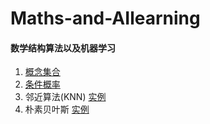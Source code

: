 # Maths-and-AIlearning

#### 数学结构算法以及机器学习

1. [概念集合](https://github.com/YaliixxG/Maths/blob/master/concept.md)
2. [条件概率](https://github.com/YaliixxG/Maths-and-AIlearning/blob/master/Conditional-probability.md)
3. 邻近算法(KNN) [实例](https://github.com/YaliixxG/Maths/blob/master/KNN.md)
4. 朴素贝叶斯 [实例](https://github.com/YaliixxG/Maths/blob/master/bayes.md)
